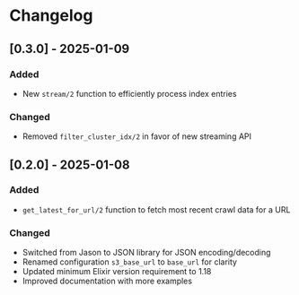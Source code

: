 # Changelog

## [0.3.0] - 2025-01-09

### Added
- New `stream/2` function to efficiently process index entries

### Changed
- Removed `filter_cluster_idx/2` in favor of new streaming API

## [0.2.0] - 2025-01-08

### Added
- `get_latest_for_url/2` function to fetch most recent crawl data for a URL

### Changed
- Switched from Jason to JSON library for JSON encoding/decoding
- Renamed configuration `s3_base_url` to `base_url` for clarity
- Updated minimum Elixir version requirement to 1.18
- Improved documentation with more examples
